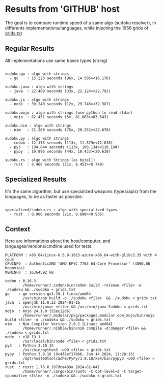 # Results from 'GITHUB' host

The goal is to compare runtime speed of a same algo (sudoku resolver), in differents implementations/languages, while injecting the 1956 grids of [grids.txt](grids.txt)

## Regular Results

All implementations use same bases types (string)

```

sudoku.go : algo with strings
  - go    : 15.223 seconds (96x, 14.506><16.178)

sudoku.java : algo with strings
  - java  : 22.409 seconds (33x, 22.124><22.792)

sudoku.js : algo with strings
  - node  : 30.240 seconds (12x, 29.746><32.387)

sudoku.mojo : algo with strings (use python to read stdin)
  - mojo  : 82.451 seconds (5x, 81.663><83.543)

sudoku.nim : algo with strings
  - nim   : 21.260 seconds (75x, 20.252><22.670)

sudoku.py : algo with strings
  - codon : 12.173 seconds (113x, 11.579><12.610)
  - py3   : 104.844 seconds (113x, 100.134><110.190)
  - pypy  : 19.896 seconds (44x, 18.433><20.638)

sudoku.rs : algo with Strings (as byte[])
  - rust  : 8.468 seconds (21x, 8.453><8.748)

```

## Specialized Results

It's the same algorithm, but use specialized weapons (types/apis) from the languages, to be as faster as possible.

```

specialized/sudoku.rs : algo with specialized types
  - rust  : 0.906 seconds (21x, 0.898><0.935)

```
## Context

Here are informations about the host/computer, and languages/versions/cmdline used for tests:
```
PLATFORM : x86_64/Linux-6.5.0-1015-azure-x86_64-with-glibc2.35 with 4 cpus
CPUINFO  : AuthenticAMD "AMD EPYC 7763 64-Core Processor" (4890.86 bogomips)
MEMINFO  : 16364592 kB

codon : 0.16.3
        /home/runner/.codon/bin/codon build -release <file> -o ./sudoku && ./sudoku < grids.txt
go    : go version go1.18.1 linux/amd64
        /usr/bin/go build -o ./sudoku <file>  && ./sudoku < grids.txt
java  : openjdk 11.0.22 2024-01-16
        /usr/bin/javac <file> && /usr/bin/java Sudoku < grids.txt
mojo  : mojo 24.1.0 (55ec12d6)
        /home/runner/.modular/pkg/packages.modular.com_mojo/bin/mojo build <file> -o ./sudoku && ./sudoku < grids.txt
nim   : Nim Compiler Version 2.0.2 [Linux: amd64]
        /home/runner/.nimble/bin/nim compile -d:danger <file> && ./sudoku < grids.txt
node  : v18.19.1
        /usr/local/bin/node <file> < grids.txt
py3   : Python 3.10.12
        /usr/bin/python3 -uOO <file> < grids.txt
pypy  : Python 3.9.18 (9c4f8ef178b6, Jan 14 2024, 11:28:13)
        /opt/hostedtoolcache/PyPy/3.9.18/x64/bin/pypy3 -uOO <file> < grids.txt
rust  : rustc 1.76.0 (07dca489a 2024-02-04)
        /home/runner/.cargo/bin/rustc -C opt-level=3 -C target-cpu=native <file> -o ./sudoku && ./sudoku < grids.txt

```



